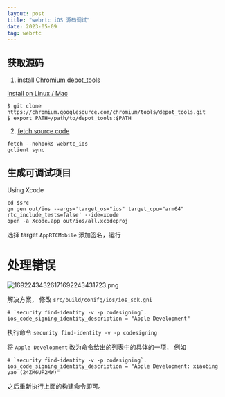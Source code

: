 ```yaml
---
layout: post
title: "webrtc iOS 源码调试"
date: 2023-05-09
tag: webrtc
---
```


## 获取源码
1. install [Chromium depot_tools](https://webrtc.github.io/webrtc-org/native-code/development/prerequisite-sw/)

[install on Linux / Mac](https://commondatastorage.googleapis.com/chrome-infra-docs/flat/depot_tools/docs/html/depot_tools_tutorial.html#_setting_up)

```
$ git clone https://chromium.googlesource.com/chromium/tools/depot_tools.git
$ export PATH=/path/to/depot_tools:$PATH
```

2. [fetch source code](https://webrtc.github.io/webrtc-org/native-code/ios/)

```
fetch --nohooks webrtc_ios
gclient sync
```
## 生成可调试项目

Using Xcode

```
cd $src
gn gen out/ios --args='target_os="ios" target_cpu="arm64" rtc_include_tests=false' --ide=xcode
open -a Xcode.app out/ios/all.xcodeproj 
```

选择 target `AppRTCMobile` 添加签名，运行

# 处理错误

![16922434326171692243431723.png](https://fastly.jsdelivr.net/gh/yxibng/filebed@main/img/images/blog/16922434326171692243431723.png)

解决方案， 修改 `src/build/conifg/ios/ios_sdk.gni`
```
# `security find-identity -v -p codesigning`.
ios_code_signing_identity_description = "Apple Development"
```
执行命令 `security find-identity -v -p codesigning` 

将 `Apple Development` 改为命令给出的列表中的具体的一项， 例如

```
# `security find-identity -v -p codesigning`.
ios_code_signing_identity_description = "Apple Development: xiaobing yao (24ZM6UP2MW)"
```

之后重新执行上面的构建命令即可。
















